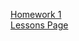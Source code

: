 [Homework 1](https://qurence.github.io/genius-homework/homework-1/)  
[Lessons Page](https://qurence.github.io/genius-homework/Lessons/)
